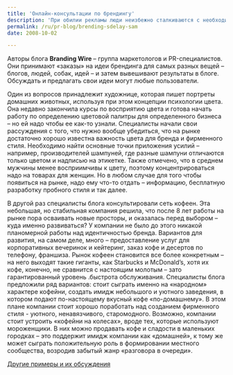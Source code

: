 ```yaml
---
title: 'Онлайн-консультации по брендингу'
description: 'При обилии рекламы люди неизбежно сталкиваются с необходимостью как-то защитить от нее свое сознание. Кто-то воюет с рекламой, кто-то старается ее не замечать, а кто-то выбирает третий путь – самому стать немного рекламистом, чтобы обрести гарантированный фильтр восприятия. Когда понимаешь некоторые законы рекламы и пытаешься заниматься рекламой сам, рекламные постеры и ролики просто не действуют на сознание, и воспринимаются отстраненно – оценивается эффективность, исполнение, идея.'
permalink: /ru/pr-blog/brending-sdelay-sam
date: 2008-10-02

---
```


Авторы блога <strong>Branding Wire </strong> – группа маркетологов и PR-специалистов. Они принимают «заказы» на идеи брендинга для самых разных вещей – блогов, людей, собак, идей – и затем вывешивают результаты в блоге. Обсуждать и предлагать свои идеи могут любые пользователи.

Один из вопросов принадлежит художнице, которая пишет портреты домашних животных, используя при этом концепции психологии цвета. Она недавно закончила курсы по восприятию цвета и готова начать работу по определению цветовой палитры для определенного бизнеса – но ей надо чтобы ее как-то узнали. Специалисты начали свои рассуждения с того, что нужно вообще убедиться, что на рынке достаточно хорошо известна важность цвета для бренда и фирменного стиля. Необходимо найти основные точки приложения усилий – например, производителей шампуней, где разные шампуни отличаются только цветом  и надписью на этикетке. Также отмечено, что в среднем мужчины менее восприимчивы к цвету, поэтому концентрироваться надо на товарах для женщин. Но в любом случае для того чтобы появиться на рынке, надо ему что-то отдать – информацию,  бесплатную разработку пробного стиля и так далее.

В другой раз специалисты блога консультировали сеть кофеен. Эта небольшая, но стабильная компания решила, что после 8 лет работы на рынке пора осваивать новые просторы, и оказалась перед выбором – куда именно развиваться? У компании не было до этого никакой планомерной работы над идентичностью бренда. Вариантов для развития, на самом деле, много – предоставление услуг для корпоративных вечеринок и кейтеринг, заказ кофе и десертов по телефону, франшиза. Рынок кофеен становится все более конкретным – на него выходят такие гиганты, как Starbucks и McDonald’s, хотя их кофе, конечно, не сравнится с настоящим молотым – зато гарантированный уровень .быстрота обслуживания. Специалисты блога предложили ряд вариантов: стоит сыграть именно на «народном» характере кофейни, создать имидж небольшого и уютного заведения, в котором подают по-настоящему вкусный кофе «по-домашнему». В этом плане компании стоит хорошо поработать над созданием фирменного стиля - уютного, ненавязчивого, старомодного. Возможно, компании стоит устроить «кофейни на колесах», вроде тех, которые используют мороженщики. В них можно продавать кофе и сладости в маленьких городках – это поддержит имидж компании как «домашней», к тому же может сыграть положительную роль в формировании местного сообщества, возродив забытый жанр «разговора в очереди».

<a href="https://www.brandingwire.com/">Другие примеры и их обсуждения</a>


